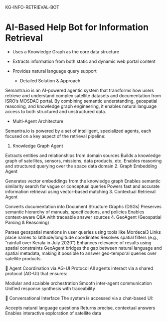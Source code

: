 KG-INFO-RETRIEVAL-BOT
# AI-Based Help Bot for Information Retrieval
- Uses a Knowledge Graph as the core data structure
- Extracts information from both static and dynamic web portal content
- Provides natural language query support

   - Detailed Solution & Approach

Semantra.io is an AI-powered agentic system that transforms how users retrieve and understand complex satellite datasets and documentation from ISRO’s MOSDAC portal. By combining semantic understanding, geospatial reasoning, and knowledge graph engineering, it enables natural language access to both structured and unstructured data.

  - Multi-Agent Architecture
  
Semantra.io is powered by a set of intelligent, specialized agents, each focused on a key aspect of the retrieval pipeline:

1. Knowledge Graph Agent

Extracts entities and relationships from domain sources
Builds a knowledge graph of satellites, sensors, missions, data products, etc.
Enables reasoning and structured querying over the space data domain
2.  Graph Embedding Agent

Generates vector embeddings from the knowledge graph
Enables semantic similarity search for vague or conceptual queries
Powers fast and accurate information retrieval using vector-based matching
3.  Contextual Retrieval Agent

Converts documentation into Document Structure Graphs (DSGs)
Preserves semantic hierarchy of manuals, specifications, and policies
Enables context-aware Q&A with traceable answer sources
4.  GeoAgent (Geospatial Parsing & Reasoning)

Parses geospatial mentions in user queries using tools like Mordecai3
Links place names to latitude/longitude coordinates
Resolves spatial filters (e.g., “rainfall over Kerala in July 2020”)
Enhances relevance of results using spatial constraints
 GeoAgent bridges the gap between natural language and spatial metadata, making it possible to answer geo-temporal queries over satellite products.
 
🔗 Agent Coordination via AG-UI Protocol
All agents interact via a shared protocol (AG-UI) that ensures:

Modular and scalable orchestration
Smooth inter-agent communication
Unified response synthesis with traceability

💬 Conversational Interface
The system is accessed via a chat-based UI:

Accepts natural language questions
Returns precise, contextual answers
Enables interactive exploration of satellite data


